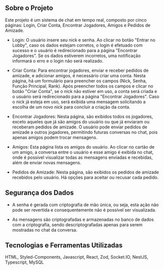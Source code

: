 ## Sobre o Projeto

Este projeto é um sistema de chat em tempo real, composto por cinco páginas: Login, Criar Conta, Encontrar Jogadores, Amigos e Pedidos de Amizade.

- Login: O usuário insere seu nick e senha. Ao clicar no botão "Entrar no Lobby", caso os dados estejam corretos, o login é efetuado com sucesso e o usuário é redirecionado para a página "Encontrar Jogadores". Se os dados estiverem incorretos, uma notificação informará o erro e o login não será realizado.

- Criar Conta: Para encontrar jogadores, enviar e receber pedidos de amizade, e adicionar amigos, é necessário criar uma conta. Nesta página, há um formulário para preencher os campos (Nick, Senha, Função Principal, Rank). Após preencher todos os campos e clicar no botão "Criar Conta", se o nick não estiver em uso, a conta será criada e o usuário será redirecionado para a página "Encontrar Jogadores". Caso o nick já esteja em uso, será exibida uma mensagem solicitando a escolha de um novo nick para concluir a criação da conta.

- Encontrar Jogadores: Nesta página, são exibidos todos os jogadores, exceto aqueles que já são amigos do usuário ou que já enviaram ou receberam pedidos de amizade. O usuário pode enviar pedidos de amizade a outros jogadores, permitindo futuras conversas no chat, pois apenas amigos podem trocar mensagens.

- Amigos: Esta página lista os amigos do usuário. Ao clicar no cartão de um amigo, a conversa entre o usuário e esse amigo é exibida no chat, onde é possível visualizar todas as mensagens enviadas e recebidas, além de enviar novas mensagens.

- Pedidos de Amizade: Nesta página, são exibidos os pedidos de amizade recebidos pelo usuário. Há opções para aceitar ou recusar cada pedido.

## Segurança dos Dados

- A senha é gerada com criptografia de mão única, ou seja, esta ação não pode ser revertida e consequentemente não é possível ser visualizada.

- As mensagens são criptografadas e armazenadas no banco de dados com a criptografia, sendo descriptografadas apenas para serem mostradas no chat da conversa.

## Tecnologias e Ferramentas Utilizadas

HTML, Styled-Components, Javascript, React, Zod, Socket.IO, NestJS, Typescript, MySQL
